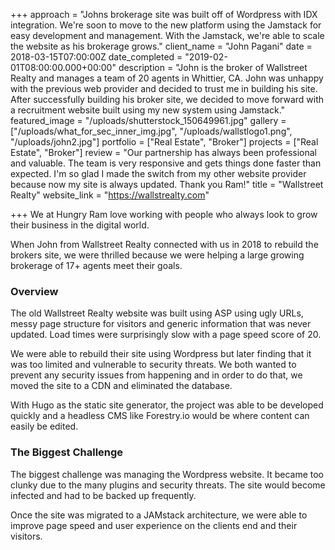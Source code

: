 +++
approach = "Johns brokerage site was built off of Wordpress with IDX integration. We're soon to move to the new platform using the Jamstack for easy development and management. With the Jamstack, we're able to scale the website as his brokerage grows."
client_name = "John Pagani"
date = 2018-03-15T07:00:00Z
date_completed = "2019-02-01T08:00:00.000+00:00"
description = "John is the broker of Wallstreet Realty and manages a team of 20 agents in Whittier, CA. John was unhappy with the previous web provider and decided to trust me in building his site. After successfully building his broker site, we decided to move forward with a recruitment website built using my new system using Jamstack."
featured_image = "/uploads/shutterstock_150649961.jpg"
gallery = ["/uploads/what_for_sec_inner_img.jpg", "/uploads/wallstlogo1.png", "/uploads/john2.jpg"]
portfolio = ["Real Estate", "Broker"]
projects = ["Real Estate", "Broker"]
review = "Our partnership has always been professional and valuable. The team is very responsive and gets things done faster than expected. I'm so glad I made the switch from my other website provider because now my site is always updated. Thank you Ram!"
title = "Wallstreet Realty"
website_link = "https://wallstrealty.com"

+++
We at Hungry Ram love working with people who always look to grow their business in the digital world.

When John from Wallstreet Realty connected with us in 2018 to rebuild the brokers site, we were thrilled because we were helping a large growing brokerage of 17+ agents meet their goals.

### Overview

The old Wallstreet Realty website was built using ASP using ugly URLs, messy page structure for visitors and generic information that was never updated. Load times were surprisingly slow with a page speed score of 20.

We were able to rebuild their site using Wordpress but later finding that it was too limited and vulnerable to security threats. We both wanted to prevent any security issues from happening and in order to do that, we moved the site to a CDN and eliminated the database.

With Hugo as the static site generator, the project was able to be developed quickly and a headless CMS like Forestry.io would be where content can easily be edited.

### The Biggest Challenge

The biggest challenge was managing the Wordpress website. It became too clunky due to the many plugins and security threats. The site would become infected and had to be backed up frequently.

Once the site was migrated to a JAMstack architecture, we were able to improve page speed and user experience on the clients end and their visitors.